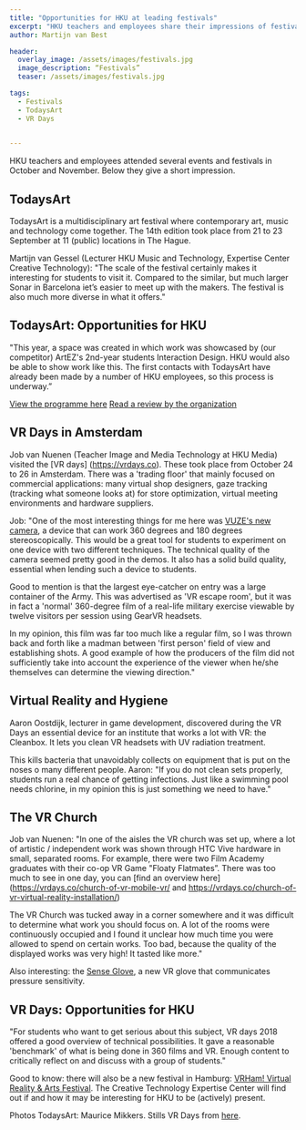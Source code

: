 ```yaml
---
title: "Opportunities for HKU at leading festivals"
excerpt: "HKU teachers and employees share their impressions of festivals and expos"
author: Martijn van Best

header:
  overlay_image: /assets/images/festivals.jpg
  image_description: “Festivals”
  teaser: /assets/images/festivals.jpg

tags: 
  - Festivals
  - TodaysArt
  - VR Days
  

---
```


HKU teachers and employees attended several events and festivals in October and November. Below they give a short impression.

## TodaysArt

TodaysArt is a multidisciplinary art festival where contemporary art, music and technology come together. The 14th edition took place from 21 to 23 September at 11 (public) locations in The Hague.

Martijn van Gessel (Lecturer HKU Music and Technology, Expertise Center Creative Technology): "The scale of the festival certainly makes it interesting for students to visit it. Compared to the similar, but much larger Sonar in Barcelona iet’s easier to meet up with the makers. The festival is also much more diverse in what it offers."

## TodaysArt: Opportunities for HKU

"This year, a space was created in which work was showcased by (our competitor) ArtEZ's 2nd-year students Interaction Design. HKU would also be able to show work like this. The first contacts with TodaysArt have already been made by a number of HKU employees, so this process is underway.”

[View the programme here](http://todaysart.nl/2018/program/)
[Read a review by the organization](http://todaysart.org/todaysart-2018-72-hour-audio-visual-spectacle/)

## VR Days in Amsterdam

Job van Nuenen (Teacher Image and Media Technology at HKU Media) visited the [VR days] (https://vrdays.co). These took place from October 24 to 26 in Amsterdam. There was a 'trading floor' that mainly focused on commercial applications: many virtual shop designers, gaze tracking (tracking what someone looks at) for store optimization, virtual meeting environments and hardware suppliers.

Job: "One of the most interesting things for me here was [VUZE's new camera](https://vuze.camera), a device that can work 360 degrees and 180 degrees stereoscopically. This would be a great tool for students to experiment on one device with two different techniques. The technical quality of the camera seemed pretty good in the demos. It also has a solid build quality, essential when lending such a device to students.

Good to mention is that the largest eye-catcher on entry was a large container of the Army. This was advertised as 'VR escape room', but it was in fact a 'normal' 360-degree film of a real-life military exercise viewable by twelve visitors per session using GearVR headsets.

In my opinion, this film was far too much like a regular film, so I was thrown back and forth like a madman between 'first person' field of view and establishing shots. A good example of how the producers of the film did not sufficiently take into account the experience of the viewer when he/she themselves can determine the viewing direction."

## Virtual Reality and Hygiene

Aaron Oostdijk, lecturer in game development, discovered during the VR Days an essential device for an institute that works a lot with VR: the Cleanbox. It lets you clean VR headsets with UV radiation treatment.

This kills bacteria that unavoidably collects on equipment that is put on the noses o many different people. Aaron: "If you do not clean sets properly, students run a real chance of getting infections. Just like a swimming pool needs chlorine, in my opinion this is just something we need to have."

## The VR Church

Job van Nuenen: "In one of the aisles the VR church was set up, where a lot of artistic / independent work was shown through HTC Vive hardware in small, separated rooms. For example, there were two Film Academy graduates with their co-op VR Game "Floaty Flatmates”. There was too much to see in one day, you can [find an overview here](https://vrdays.co/church-of-vr-mobile-vr/ and https://vrdays.co/church-of-vr-virtual-reality-installation/)

The VR Church was tucked away in a corner somewhere and it was difficult to determine what work you should focus on. A lot of the rooms were  continuously occupied and I found it unclear how much time you were allowed to spend on certain works. Too bad, because the quality of the displayed works was very high! It tasted like more."

Also interesting: the [Sense Glove](https://senseglove.com), a new VR glove that communicates pressure sensitivity.

## VR Days: Opportunities for HKU

"For students who want to get serious about this subject, VR days 2018 offered a good overview of technical possibilities. It gave a reasonable 'benchmark' of what is being done in 360 films and VR. Enough content to critically reflect on and discuss with a group of students."

Good to know: there will also be a new festival in Hamburg: [VRHam! Virtual Reality & Arts Festival](https://vrham.de). The Creative Technology Expertise Center will find out if and how it may be interesting for HKU to be (actively) present.

Photos TodaysArt: Maurice Mikkers. Stills VR Days from [here](https://youtu.be/qbx3z2AYxEI).
